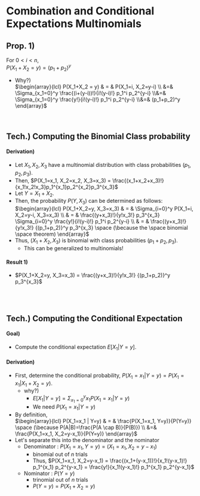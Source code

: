 # Combination and Conditional Expectations Multinomials

## Prop. 1) 

For $0 \lt i \lt n$,  
$P(X_1+X_2 = y) = (p_1+p_2)^y$
* Why?)   
  $`\begin{array}{lcl} P(X_1+X_2 = y) & = & P(X_1=i, X_2=y-i) \\ &=& \Sigma_{x_1=0}^y \frac{(i+(y-i))!}{i!(y-i)!} p_1^i p_2^{y-i} \\&=& \Sigma_{x_1=0}^y \frac{y!}{i!(y-i)!} p_1^i p_2^{y-i} \\&=& (p_1+p_2)^y \end{array}`$

<br>

## Tech.) Computing the Binomial Class probability
#### Derivation)
* Let $X_1, X_2, X_3$ have a multinomial distribution with class probabilities $(p_1, p_2, p_3)$.   
* Then, $P(X_1=x_1, X_2=x_2, X_3=x_3) = \frac{(x_1+x_2+x_3)!}{x_1!x_2!x_3}p_1^{x_1}p_2^{x_2}p_3^{x_3}$
* Let $Y=X_1+X_2$.   
* Then, the probability $P(Y,X_3)$ can be determined as follows:   
  $`\begin{array}{lcl} P(X_1+X_2=y, X_3=x_3) & = & \Sigma_{i=0}^y P(X_1=i, X_2=y-i, X_3=x_3) \\ & = & \frac{(y+x_3)!}{y!x_3!} p_3^{x_3} \Sigma_{i=0}^y \frac{y!}{i!(y-i)!} p_1^i p_2^{y-i} \\ & = & \frac{(y+x_3)!}{y!x_3!} {(p_1+p_2)}^y p_3^{x_3} \space (\because the \space binomial \space theorem) \end{array}`$    
* Thus, $(X_1+X_2, X_3)$ is binomial with class probabilities $(p_1+p_2, p_3)$.   
  * This can be generalized to multinomials!

#### Result 1)
* $P(X_1+X_2=y, X_3=x_3) = \frac{(y+x_3)!}{y!x_3!} {(p_1+p_2)}^y p_3^{x_3}$

<br><br>

## Tech.) Computing the Conditional Expectation
#### Goal)
* Compute the conditional expectation $E[X_1 | Y=y]$.
#### Derivation)
* First, determine the conditional probability, $P(X_1=x_1 | Y=y) = P(X_1=x_1 | X_1+X_2=y)$.   
  * why?)
    * $E[X_1 | Y=y] = \Sigma_{x_1=0}^{y} x_1 P(X_1=x_1 | Y=y)$
    * We need $P(X_1=x_1 | Y=y)$
* By definition,   
  $`\begin{array}{lcl} P(X_1=x_1 | Y=y) & = & \frac{P(X_1=x_1, Y=y)}{P(Y=y)} \space (\because P(A|B)=\frac{P(A \cap B)}{P(B)}) \\ &=& \frac{P(X_1=x_1, X_2=y-x_1)}{P(Y=y)} \end{array}`$   
* Let's separate this into the denominator and the nominator
  * Denominator : $P(X_1=x_1, Y=y) = (X_1=x_1, X_2=y-x_1)$ 
    * binomial out of $n$ trials
    * Thus, $P(X_1=x_1, X_2=y-x_1) = \frac{(x_1+(y-x_1))!}{x_1!(y-x_1)!} p_1^{x_1} p_2^{y-x_1} = \frac{y!}{x_1!(y-x_1)!} p_1^{x_1} p_2^{y-x_1}$
  * Nominator : $P(Y=y)$ 
    * trinomial out of $n$ trials
    * $P(Y=y) = P(X_1+X_2=y)$ 